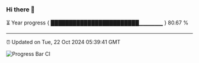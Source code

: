 ### Hi there 👋

⏳ Year progress { ████████████████████████▁▁▁▁▁▁ } 80.67 %

---

⏰ Updated on Tue, 22 Oct 2024 05:39:41 GMT

![Progress Bar CI](https://github.com/IshwaranRudhara/GIT-ACTION/workflows/Progress%20Bar%20CI/badge.svg)
